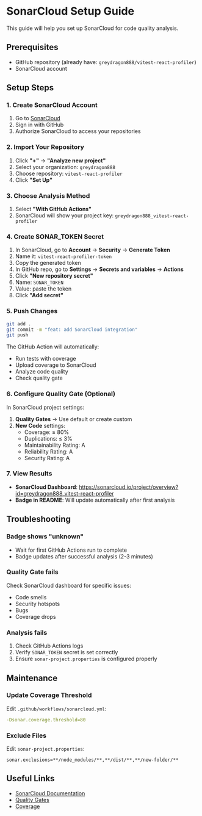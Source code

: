 # SonarCloud Setup Guide

This guide will help you set up SonarCloud for code quality analysis.

## Prerequisites

- GitHub repository (already have: `greydragon888/vitest-react-profiler`)
- SonarCloud account

## Setup Steps

### 1. Create SonarCloud Account

1. Go to [SonarCloud](https://sonarcloud.io)
2. Sign in with GitHub
3. Authorize SonarCloud to access your repositories

### 2. Import Your Repository

1. Click **"+"** → **"Analyze new project"**
2. Select your organization: `greydragon888`
3. Choose repository: `vitest-react-profiler`
4. Click **"Set Up"**

### 3. Choose Analysis Method

1. Select **"With GitHub Actions"**
2. SonarCloud will show your project key: `greydragon888_vitest-react-profiler`

### 4. Create SONAR_TOKEN Secret

1. In SonarCloud, go to **Account** → **Security** → **Generate Token**
2. Name it: `vitest-react-profiler-token`
3. Copy the generated token
4. In GitHub repo, go to **Settings** → **Secrets and variables** → **Actions**
5. Click **"New repository secret"**
6. Name: `SONAR_TOKEN`
7. Value: paste the token
8. Click **"Add secret"**

### 5. Push Changes

```bash
git add .
git commit -m "feat: add SonarCloud integration"
git push
```

The GitHub Action will automatically:

- Run tests with coverage
- Upload coverage to SonarCloud
- Analyze code quality
- Check quality gate

### 6. Configure Quality Gate (Optional)

In SonarCloud project settings:

1. **Quality Gates** → Use default or create custom
2. **New Code** settings:
   - Coverage: ≥ 80%
   - Duplications: ≤ 3%
   - Maintainability Rating: A
   - Reliability Rating: A
   - Security Rating: A

### 7. View Results

- **SonarCloud Dashboard**: https://sonarcloud.io/project/overview?id=greydragon888_vitest-react-profiler
- **Badge in README**: Will update automatically after first analysis

## Troubleshooting

### Badge shows "unknown"

- Wait for first GitHub Actions run to complete
- Badge updates after successful analysis (2-3 minutes)

### Quality Gate fails

Check SonarCloud dashboard for specific issues:

- Code smells
- Security hotspots
- Bugs
- Coverage drops

### Analysis fails

1. Check GitHub Actions logs
2. Verify `SONAR_TOKEN` secret is set correctly
3. Ensure `sonar-project.properties` is configured properly

## Maintenance

### Update Coverage Threshold

Edit `.github/workflows/sonarcloud.yml`:

```yaml
-Dsonar.coverage.threshold=80
```

### Exclude Files

Edit `sonar-project.properties`:

```properties
sonar.exclusions=**/node_modules/**,**/dist/**,**/new-folder/**
```

## Useful Links

- [SonarCloud Documentation](https://docs.sonarcloud.io/)
- [Quality Gates](https://docs.sonarcloud.io/improving/quality-gates/)
- [Coverage](https://docs.sonarcloud.io/enriching/test-coverage/test-coverage-parameters/)
